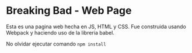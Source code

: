 # Breaking Bad - Web Page

Esta es una pagina web hecha en JS, HTML y CSS. Fue construida usando Webpack y haciendo uso de la libreria babel.

No olvidar ejecutar comando ```npm install```
